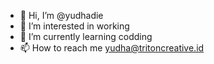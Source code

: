 - 👋 Hi, I’m @yudhadie
- 👀 I’m interested in working
- 🌱 I’m currently learning codding
- 📫 How to reach me yudha@tritoncreative.id

<!---
yudhadie/yudhadie is a ✨ special ✨ repository because its `README.md` (this file) appears on your GitHub profile.
You can click the Preview link to take a look at your changes.
--->
